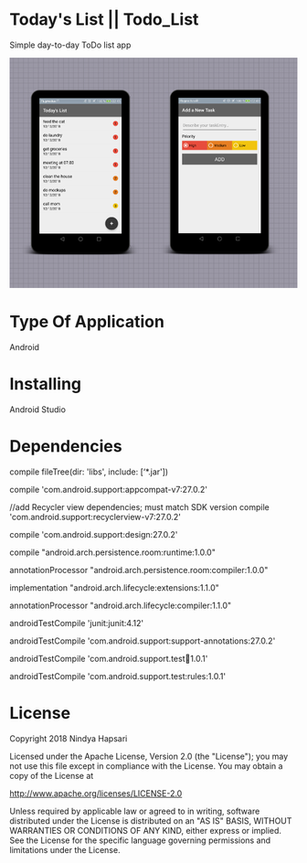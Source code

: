 # Today's List || Todo_List
Simple day-to-day ToDo list app 

![alt tag](https://github.com/nindyahapsari/Todo_List/blob/master/2.png)

# Type Of Application

Android

# Installing 

Android Studio

# Dependencies 

compile fileTree(dir: 'libs', include: [‘*.jar'])

compile 'com.android.support:appcompat-v7:27.0.2'

//add Recycler view dependencies; must match SDK version
compile 'com.android.support:recyclerview-v7:27.0.2'

compile 'com.android.support:design:27.0.2'

compile "android.arch.persistence.room:runtime:1.0.0"

annotationProcessor "android.arch.persistence.room:compiler:1.0.0"

implementation "android.arch.lifecycle:extensions:1.1.0"

annotationProcessor "android.arch.lifecycle:compiler:1.1.0"

androidTestCompile 'junit:junit:4.12'

androidTestCompile 'com.android.support:support-annotations:27.0.2'

androidTestCompile 'com.android.support.test:runner:1.0.1'

androidTestCompile 'com.android.support.test:rules:1.0.1'

# License 

Copyright 2018 Nindya Hapsari

Licensed under the Apache License, Version 2.0 (the "License");
you may not use this file except in compliance with the License.
You may obtain a copy of the License at

http://www.apache.org/licenses/LICENSE-2.0

Unless required by applicable law or agreed to in writing, software
distributed under the License is distributed on an "AS IS" BASIS,
WITHOUT WARRANTIES OR CONDITIONS OF ANY KIND, either express or implied.
See the License for the specific language governing permissions and
limitations under the License.



